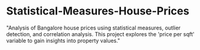 # Statistical-Measures-House-Prices
"Analysis of Bangalore house prices using statistical measures, outlier detection, and correlation analysis. This project explores the 'price per sqft' variable to gain insights into property values."

